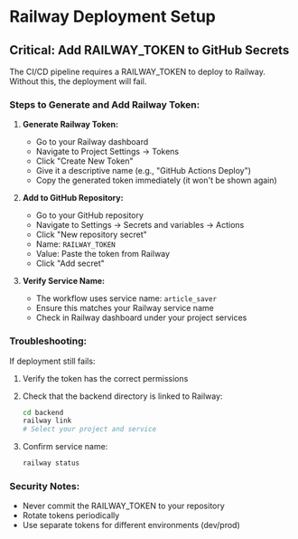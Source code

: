 # Railway Deployment Setup

## Critical: Add RAILWAY_TOKEN to GitHub Secrets

The CI/CD pipeline requires a RAILWAY_TOKEN to deploy to Railway. Without this, the deployment will fail.

### Steps to Generate and Add Railway Token:

1. **Generate Railway Token:**
   - Go to your Railway dashboard
   - Navigate to Project Settings → Tokens
   - Click "Create New Token"
   - Give it a descriptive name (e.g., "GitHub Actions Deploy")
   - Copy the generated token immediately (it won't be shown again)

2. **Add to GitHub Repository:**
   - Go to your GitHub repository
   - Navigate to Settings → Secrets and variables → Actions
   - Click "New repository secret"
   - Name: `RAILWAY_TOKEN`
   - Value: Paste the token from Railway
   - Click "Add secret"

3. **Verify Service Name:**
   - The workflow uses service name: `article_saver`
   - Ensure this matches your Railway service name
   - Check in Railway dashboard under your project services

### Troubleshooting:

If deployment still fails:
1. Verify the token has the correct permissions
2. Check that the backend directory is linked to Railway:
   ```bash
   cd backend
   railway link
   # Select your project and service
   ```

3. Confirm service name:
   ```bash
   railway status
   ```

### Security Notes:
- Never commit the RAILWAY_TOKEN to your repository
- Rotate tokens periodically
- Use separate tokens for different environments (dev/prod)